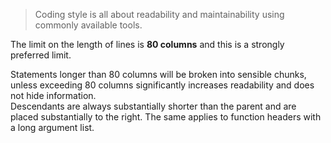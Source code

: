 > Coding style is all about readability and maintainability using commonly available tools.

The limit on the length of lines is **80 columns** and this is a strongly preferred limit.

Statements longer than 80 columns will be broken into sensible chunks, unless exceeding 80 columns significantly increases readability and does not hide information.  
Descendants are always substantially shorter than the parent and are placed substantially to the right. The same applies to function headers with a long argument list.